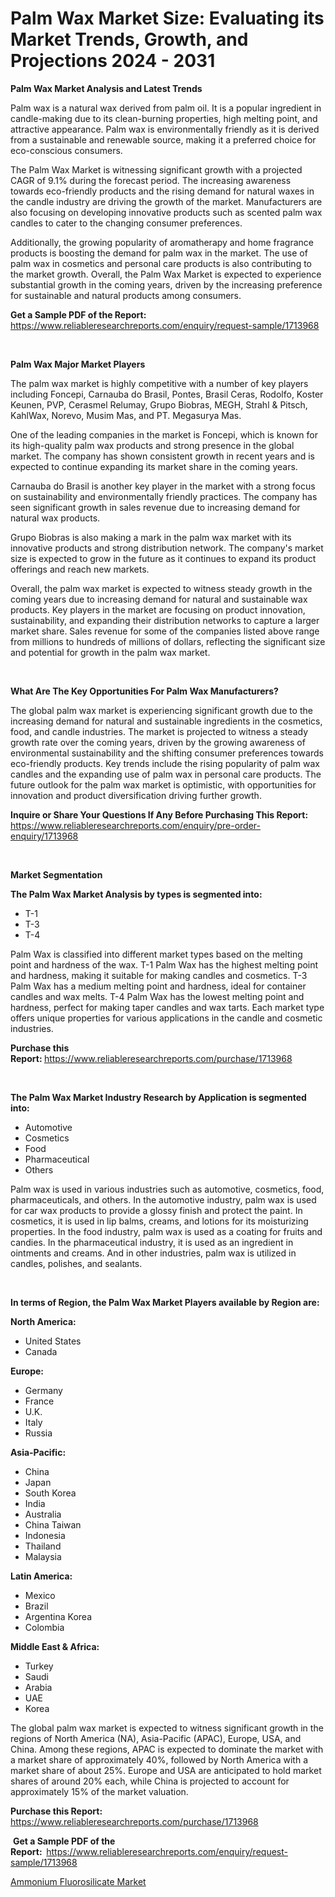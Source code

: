 <p><h1>Palm Wax Market Size: Evaluating its Market Trends, Growth, and Projections 2024 - 2031</h1></p><p><strong>Palm Wax Market Analysis and Latest Trends</strong></p>
<p><p>Palm wax is a natural wax derived from palm oil. It is a popular ingredient in candle-making due to its clean-burning properties, high melting point, and attractive appearance. Palm wax is environmentally friendly as it is derived from a sustainable and renewable source, making it a preferred choice for eco-conscious consumers.</p><p>The Palm Wax Market is witnessing significant growth with a projected CAGR of 9.1% during the forecast period. The increasing awareness towards eco-friendly products and the rising demand for natural waxes in the candle industry are driving the growth of the market. Manufacturers are also focusing on developing innovative products such as scented palm wax candles to cater to the changing consumer preferences.</p><p>Additionally, the growing popularity of aromatherapy and home fragrance products is boosting the demand for palm wax in the market. The use of palm wax in cosmetics and personal care products is also contributing to the market growth. Overall, the Palm Wax Market is expected to experience substantial growth in the coming years, driven by the increasing preference for sustainable and natural products among consumers.</p></p>
<p><strong>Get a Sample PDF of the Report:&nbsp;</strong> <a href="https://www.reliableresearchreports.com/enquiry/request-sample/1713968">https://www.reliableresearchreports.com/enquiry/request-sample/1713968</a></p>
<p>&nbsp;</p>
<p><strong>Palm Wax Major Market Players</strong></p>
<p><p>The palm wax market is highly competitive with a number of key players including Foncepi, Carnauba do Brasil, Pontes, Brasil Ceras, Rodolfo, Koster Keunen, PVP, Cerasmel Relumay, Grupo Biobras, MEGH, Strahl & Pitsch, KahlWax, Norevo, Musim Mas, and PT. Megasurya Mas. </p><p>One of the leading companies in the market is Foncepi, which is known for its high-quality palm wax products and strong presence in the global market. The company has shown consistent growth in recent years and is expected to continue expanding its market share in the coming years.</p><p>Carnauba do Brasil is another key player in the market with a strong focus on sustainability and environmentally friendly practices. The company has seen significant growth in sales revenue due to increasing demand for natural wax products.</p><p>Grupo Biobras is also making a mark in the palm wax market with its innovative products and strong distribution network. The company's market size is expected to grow in the future as it continues to expand its product offerings and reach new markets.</p><p>Overall, the palm wax market is expected to witness steady growth in the coming years due to increasing demand for natural and sustainable wax products. Key players in the market are focusing on product innovation, sustainability, and expanding their distribution networks to capture a larger market share. Sales revenue for some of the companies listed above range from millions to hundreds of millions of dollars, reflecting the significant size and potential for growth in the palm wax market.</p></p>
<p>&nbsp;</p>
<p><strong>What Are The Key Opportunities For Palm Wax Manufacturers?</strong></p>
<p><p>The global palm wax market is experiencing significant growth due to the increasing demand for natural and sustainable ingredients in the cosmetics, food, and candle industries. The market is projected to witness a steady growth rate over the coming years, driven by the growing awareness of environmental sustainability and the shifting consumer preferences towards eco-friendly products. Key trends include the rising popularity of palm wax candles and the expanding use of palm wax in personal care products. The future outlook for the palm wax market is optimistic, with opportunities for innovation and product diversification driving further growth.</p></p>
<p><strong>Inquire or Share Your Questions If Any Before Purchasing This Report:</strong> <a href="https://www.reliableresearchreports.com/enquiry/pre-order-enquiry/1713968">https://www.reliableresearchreports.com/enquiry/pre-order-enquiry/1713968</a></p>
<p>&nbsp;</p>
<p><strong>Market Segmentation</strong></p>
<p><strong>The Palm Wax Market Analysis by types is segmented into:</strong></p>
<p><ul><li>T-1</li><li>T-3</li><li>T-4</li></ul></p>
<p><p>Palm Wax is classified into different market types based on the melting point and hardness of the wax. T-1 Palm Wax has the highest melting point and hardness, making it suitable for making candles and cosmetics. T-3 Palm Wax has a medium melting point and hardness, ideal for container candles and wax melts. T-4 Palm Wax has the lowest melting point and hardness, perfect for making taper candles and wax tarts. Each market type offers unique properties for various applications in the candle and cosmetic industries.</p></p>
<p><strong>Purchase this Report:&nbsp;</strong><a href="https://www.reliableresearchreports.com/purchase/1713968">https://www.reliableresearchreports.com/purchase/1713968</a></p>
<p>&nbsp;</p>
<p><strong>The Palm Wax Market Industry Research by Application is segmented into:</strong></p>
<p><ul><li>Automotive</li><li>Cosmetics</li><li>Food</li><li>Pharmaceutical</li><li>Others</li></ul></p>
<p><p>Palm wax is used in various industries such as automotive, cosmetics, food, pharmaceuticals, and others. In the automotive industry, palm wax is used for car wax products to provide a glossy finish and protect the paint. In cosmetics, it is used in lip balms, creams, and lotions for its moisturizing properties. In the food industry, palm wax is used as a coating for fruits and candies. In the pharmaceutical industry, it is used as an ingredient in ointments and creams. And in other industries, palm wax is utilized in candles, polishes, and sealants.</p></p>
<p>&nbsp;</p>
<p><strong>In terms of Region, the Palm Wax Market Players available by Region are:</strong></p>
<p>
    <p> <strong> North America: </strong>
        <ul>
            <li>United States</li>
            <li>Canada</li>
        </ul>
        </p> 
    <p> <strong> Europe: </strong>
        <ul>
            <li>Germany</li>
            <li>France</li>
            <li>U.K.</li>
            <li>Italy</li>
            <li>Russia</li>
        </ul>
        </p> 
    <p> <strong> Asia-Pacific: </strong>
        <ul>
            <li>China</li>
            <li>Japan</li>
            <li>South Korea</li>
            <li>India</li>
            <li>Australia</li>
            <li>China Taiwan</li>
            <li>Indonesia</li>
            <li>Thailand</li>
            <li>Malaysia</li>
        </ul>
        </p> 
    <p> <strong> Latin America: </strong>
        <ul>
            <li>Mexico</li>
            <li>Brazil</li>
            <li>Argentina Korea</li>
            <li>Colombia</li>
        </ul>
        </p> 
    <p> <strong> Middle East & Africa: </strong>
        <ul>
            <li>Turkey</li>
            <li>Saudi</li>
            <li>Arabia</li>
            <li>UAE</li>
            <li>Korea</li>
        </ul>
    </p>
    </p>
<p><p>The global palm wax market is expected to witness significant growth in the regions of North America (NA), Asia-Pacific (APAC), Europe, USA, and China. Among these regions, APAC is expected to dominate the market with a market share of approximately 40%, followed by North America with a market share of about 25%. Europe and USA are anticipated to hold market shares of around 20% each, while China is projected to account for approximately 15% of the market valuation.</p></p>
<p><strong>Purchase this Report: </strong><a href="https://www.reliableresearchreports.com/purchase/1713968">https://www.reliableresearchreports.com/purchase/1713968</a></p>
<p>&nbsp;<strong>Get a Sample PDF of the Report:&nbsp;&nbsp;</strong><a href="https://www.reliableresearchreports.com/enquiry/request-sample/1713968">https://www.reliableresearchreports.com/enquiry/request-sample/1713968</a></p>
<p><strong></strong></p>
<p><p><a href="https://github.com/RickHolmes3/Market-Research-Report-List-3/blob/main/ammonium-fluorosilicate-market.md">Ammonium Fluorosilicate Market</a></p></p>